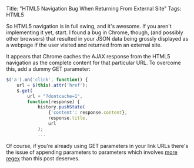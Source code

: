 Title: "HTML5 Navigation Bug When Returning From External Site"
Tags: HTML5

So HTML5 navigation is in full swing, and it's awesome.  If you aren't implementing it yet, start.  I found a bug in Chrome, though, (and possibly other browsers) that resulted in your JSON data being grossly displayed as a webpage if the user visited and returned from an external site.

It appears that Chrome caches the AJAX response from the HTML5 navigation as the complete content for that particular URL.  To overcome this, add a dummy GET parameter:

```javascript
$('a').on('click', function() {
    url = $(this).attr('href');
    $.get(
        url + "?dontcache=1",
        function(response) {
            history.pushState(
                {'content': response.content},
                response.title,
                url
            );
            ...
```

Of course, if you're already using GET parameters in your link URLs there's the issue of appending parameters to parameters which involves [more regex][1] than this post deserves.

[1]: http://stackoverflow.com/questions/486896/adding-a-parameter-to-the-url-with-javascript
